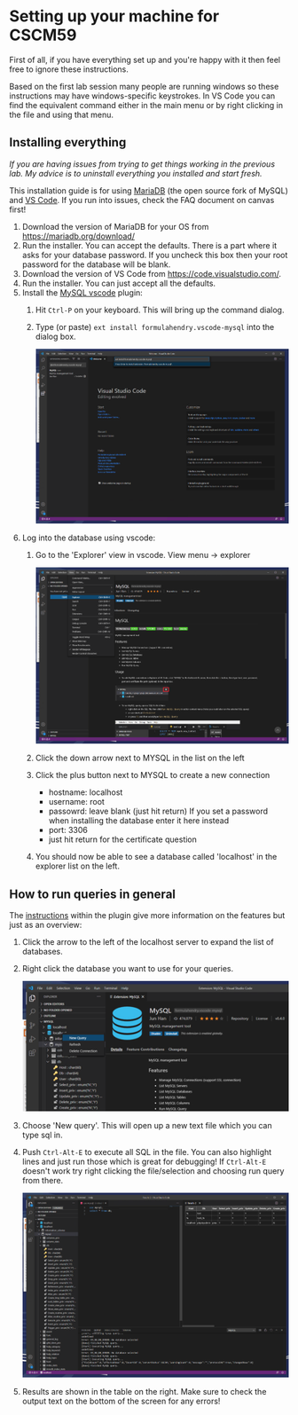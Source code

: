 
# Setting up your machine for CSCM59

First of all, if you have everything set up and you're happy with it then feel
free to ignore these instructions. 

Based on the first lab session many people are running windows so these
instructions may have windows-specific keystrokes. In VS Code you can find the
equivalent command either in the main menu or by right clicking in the file and
using that menu.

## Installing everything

*If you are having issues from trying to get things working in the previous
lab. My advice is to uninstall everything you installed and start fresh.*

This installation guide is for using [MariaDB](https://mariadb.org/) (the open
source fork of MySQL) and [VS Code](https://code.visualstudio.com/). If you 
run into issues, check the FAQ document on canvas first!

1. Download the version of MariaDB for your OS from <https://mariadb.org/download/>
2. Run the installer. You can accept the defaults. There is a part where it 
   asks for your database password. If you uncheck this box then your root 
   password for the database will be blank.
3. Download the version of VS Code from <https://code.visualstudio.com/>.
4. Run the installer. You can just accept all the defaults.
5. Install the [MySQL vscode](https://marketplace.visualstudio.com/items?itemName=formulahendry.vscode-mysql)
   plugin:
    1. Hit `Ctrl-P` on your keyboard. This will bring up the command dialog. 
    2. Type (or paste) `ext install formulahendry.vscode-mysql` into the dialog
       box.

       ![](images/vscode_ext_install.png)
6. Log into the database using vscode:
    1. Go to the 'Explorer' view in vscode. View menu -> explorer

       ![](images/vscode_explorer.png)

    2. Click the down arrow next to MYSQL in the list on the left
    3. Click the plus button next to MYSQL to create a new connection
        * hostname: localhost
        * username: root
        * passowrd: leave blank (just hit return) If you set a password when 
                    installing the database enter it here instead
        * port: 3306
        * just hit return for the certificate question
    4. You should now be able to see a database called 'localhost' in the 
       explorer list on the left.

## How to run queries in general

The [instructions](https://marketplace.visualstudio.com/items?itemName=formulahendry.vscode-mysql)
within the plugin give more information on the features but just as an overview:

1. Click the arrow to the left of the localhost server to expand the list of
   databases.
1. Right click the database you want to use for your queries.

   ![](images/vscode_connect.png)

2. Choose 'New query'. This will open up a new text file which you can type
   sql in.
3. Push `Ctrl-Alt-E` to execute all SQL in the file. You can also highlight 
   lines and just run those which is great for debugging! If `Ctrl-Alt-E` 
   doesn't work try right clicking the file/selection and choosing run query
   from there.

   ![](images/vscode_sqldone.png)
4. Results are shown in the table on the right. Make sure to check the output
   text on the bottom of the screen for any errors!


